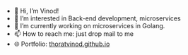 - 👋 Hi, I’m Vinod!
- 👀 I’m interested in Back-end development, microservices
- 🌱 I’m currently working on microservices in Golang.
- 📫 How to reach me: just drop mail to me
- 🌐 Portfolio: [thoratvinod.github.io](https://thoratvinod.github.io)
<!---
thoratvinod/thoratvinod is a ✨ special ✨ repository because its `README.md` (this file) appears on your GitHub profile.
You can click the Preview link to take a look at your changes.
--->
